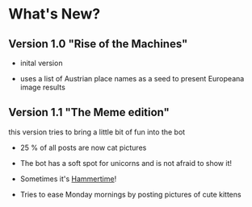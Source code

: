 What's New?
===========

Version 1.0 "Rise of the Machines"
----------------------------------

* inital version

* uses a list of Austrian place names as a seed to present Europeana image results

Version 1.1 "The Meme edition"
------------------------------

this version tries to bring a little bit of fun into the bot

* 25 % of all posts are now cat pictures

* The bot has a soft spot for unicorns and is not afraid to show it!

* Sometimes it's [Hammertime](http://www.urbandictionary.com/define.php?term=Hammertime)!

* Tries to ease Monday mornings by posting pictures of cute kittens